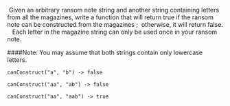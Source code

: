  Given an arbitrary ransom note string and another string containing letters from all the magazines, 
write a function that will return true if the ransom note can be constructed from the magazines ;  otherwise, it will return false.   
Each letter in the magazine string can only be used once in your ransom note.

####Note:
You may assume that both strings contain only lowercase letters.

```
canConstruct("a", "b") -> false

canConstruct("aa", "ab") -> false

canConstruct("aa", "aab") -> true
```